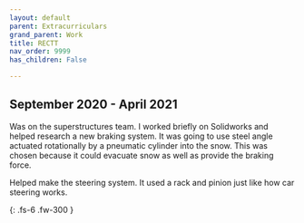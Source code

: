 ```yaml
---
layout: default
parent: Extracurriculars
grand_parent: Work
title: RECTT
nav_order: 9999
has_children: False

---
```


## September 2020 - April 2021
Was on the superstructures team. I worked briefly on Solidworks and helped research a new braking system. It was going to use steel angle actuated rotationally by a pneumatic cylinder into the snow. This was chosen because it could evacuate snow as well as provide the braking force.

Helped make the steering system. It used a rack and pinion just like how car steering works. 



{: .fs-6 .fw-300 }